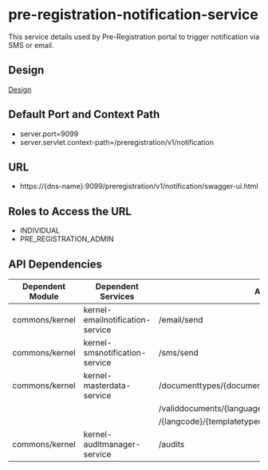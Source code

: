 # pre-registration-notification-service

This service details used by Pre-Registration portal to trigger notification via SMS or email.

 

## Design

[Design](https://github.com/mosip/pre-registration/blob/master/design/pre-registration/pre-registration-notification-service.md)

 

## Default Port and Context Path

  * server.port=9099
  * server.servlet.context-path=/preregistration/v1/notification



## URL

* https://{dns-name}:9099/preregistration/v1/notification/swagger-ui.html


## Roles to Access the URL

* INDIVIDUAL
* PRE_REGISTRATION_ADMIN



## API Dependencies
	
|Dependent Module |  Dependent Services  | API |
| ------------- | ------------- | ------------- |
| commons/kernel | kernel-emailnotification-service | /email/send |
| commons/kernel | kernel-smsnotification-service | /sms/send |
| commons/kernel  | kernel-masterdata-service  | /documenttypes/{documentcategorycode}/{langcode}|
|  |   | /validdocuments/{languagecode} |
|  |   |  /{langcode}/{templatetypecode} |
| commons/kernel | kernel-auditmanager-service | /audits |
